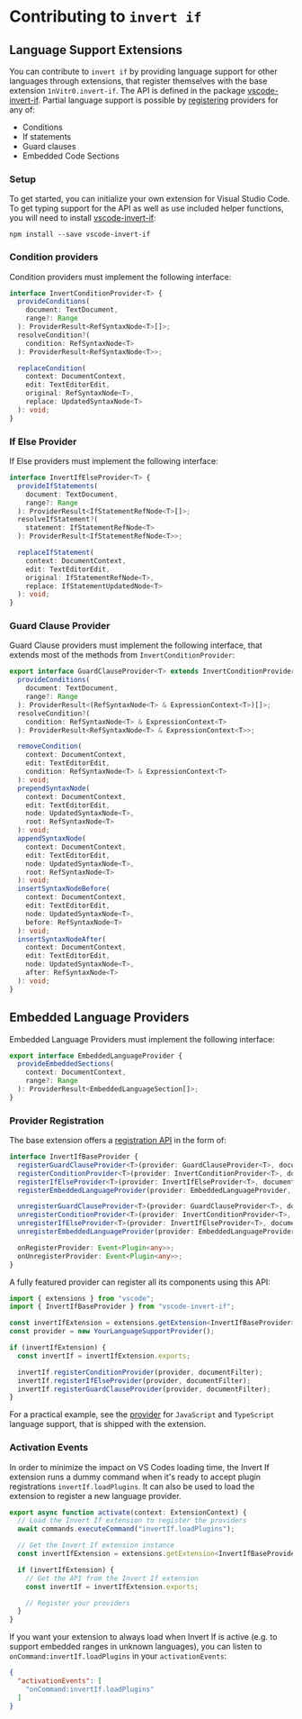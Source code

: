 # Contributing to `invert if`

## Language Support Extensions

You can contribute to `invert if` by providing language support for other languages through extensions, that register themselves with the base extension `1nVitr0.invert-if`.
The API is defined in the package [vscode-invert-if](https://www.npmjs.com/package/vscode-invert-if).
Partial language support is possible by [registering](#provider-registration) providers for any of:

- Conditions
- If statements
- Guard clauses
- Embedded Code Sections

### Setup

To get started, you can initialize your own extension for Visual Studio Code.
To get typing support for the API as well as use included helper functions, you will need to install [vscode-invert-if](https://www.npmjs.com/package/vscode-invert-if):

```shell
npm install --save vscode-invert-if
```

### Condition providers

Condition providers must implement the following interface:

```typescript
interface InvertConditionProvider<T> {
  provideConditions(
    document: TextDocument,
    range?: Range
  ): ProviderResult<RefSyntaxNode<T>[]>;
  resolveCondition?(
    condition: RefSyntaxNode<T>
  ): ProviderResult<RefSyntaxNode<T>>;

  replaceCondition(
    context: DocumentContext,
    edit: TextEditorEdit,
    original: RefSyntaxNode<T>,
    replace: UpdatedSyntaxNode<T>
  ): void;
}
```

### If Else Provider

If Else providers must implement the following interface:

```typescript
interface InvertIfElseProvider<T> {
  provideIfStatements(
    document: TextDocument,
    range?: Range
  ): ProviderResult<IfStatementRefNode<T>[]>;
  resolveIfStatement?(
    statement: IfStatementRefNode<T>
  ): ProviderResult<IfStatementRefNode<T>>;

  replaceIfStatement(
    context: DocumentContext,
    edit: TextEditorEdit,
    original: IfStatementRefNode<T>,
    replace: IfStatementUpdatedNode<T>
  ): void;
}
```

### Guard Clause Provider

Guard Clause providers must implement the following interface, that extends most of the methods from `InvertConditionProvider`:

```typescript
export interface GuardClauseProvider<T> extends InvertConditionProvider<T> {
  provideConditions(
    document: TextDocument,
    range?: Range
  ): ProviderResult<(RefSyntaxNode<T> & ExpressionContext<T>)[]>;
  resolveCondition?(
    condition: RefSyntaxNode<T> & ExpressionContext<T>
  ): ProviderResult<RefSyntaxNode<T> & ExpressionContext<T>>;

  removeCondition(
    context: DocumentContext,
    edit: TextEditorEdit,
    condition: RefSyntaxNode<T> & ExpressionContext<T>
  ): void;
  prependSyntaxNode(
    context: DocumentContext,
    edit: TextEditorEdit,
    node: UpdatedSyntaxNode<T>,
    root: RefSyntaxNode<T>
  ): void;
  appendSyntaxNode(
    context: DocumentContext,
    edit: TextEditorEdit,
    node: UpdatedSyntaxNode<T>,
    root: RefSyntaxNode<T>
  ): void;
  insertSyntaxNodeBefore(
    context: DocumentContext,
    edit: TextEditorEdit,
    node: UpdatedSyntaxNode<T>,
    before: RefSyntaxNode<T>
  ): void;
  insertSyntaxNodeAfter(
    context: DocumentContext,
    edit: TextEditorEdit,
    node: UpdatedSyntaxNode<T>,
    after: RefSyntaxNode<T>
  ): void;
}
```

## Embedded Language Providers

Embedded Language Providers must implement the following interface:

```typescript
export interface EmbeddedLanguageProvider {
  provideEmbeddedSections(
    context: DocumentContext,
    range?: Range
  ): ProviderResult<EmbeddedLanguageSection[]>;
}
```

### Provider Registration

The base extension offers a [registration API](https://1nvitr0.github.io/plugin-vscode-invert-if/interfaces/InvertIfBaseProvider.html) in the form of:

```typescript
interface InvertIfBaseProvider {
  registerGuardClauseProvider<T>(provider: GuardClauseProvider<T>, documentSelector: DocumentSelector): void;
  registerConditionProvider<T>(provider: InvertConditionProvider<T>, documentSelector: DocumentSelector): void;
  registerIfElseProvider<T>(provider: InvertIfElseProvider<T>, documentSelector: DocumentSelector): void;
  registerEmbeddedLanguageProvider(provider: EmbeddedLanguageProvider, documentSelector: DocumentSelector): void;

  unregisterGuardClauseProvider<T>(provider: GuardClauseProvider<T>, documentSelector: DocumentSelector): void;
  unregisterConditionProvider<T>(provider: InvertConditionProvider<T>, documentSelector: DocumentSelector): void;
  unregisterIfElseProvider<T>(provider: InvertIfElseProvider<T>, documentSelector: DocumentSelector): void;
  unregisterEmbeddedLanguageProvider(provider: EmbeddedLanguageProvider): void;

  onRegisterProvider: Event<Plugin<any>>;
  onUnregisterProvider: Event<Plugin<any>>;
}
```

A fully featured provider can register all its components using this API:

```typescript
import { extensions } from "vscode";
import { InvertIfBaseProvider } from "vscode-invert-if";

const invertIfExtension = extensions.getExtension<InvertIfBaseProvider>("1nVitr0.invert-if");
const provider = new YourLanguageSupportProvider();

if (invertIfExtension) {
  const invertIf = invertIfExtension.exports;

  invertIf.registerConditionProvider(provider, documentFilter);
  invertIf.registerIfElseProvider(provider, documentFilter);
  invertIf.registerGuardClauseProvider(provider, documentFilter);
}
```

For a practical example, see the [provider](https://github.com/1nVitr0/plugin-vscode-invert-if/tree/main/packages/lang-support-js) for `JavaScript` and `TypeScript` language support, that is shipped with the extension.

### Activation Events

In order to minimize the impact on VS Codes loading time, the Invert If extension runs a dummy command when it's ready to accept plugin registrations `invertIf.loadPlugins`. It can also be used to load the extension to register a new language provider.

```js
export async function activate(context: ExtensionContext) {
  // Load the Invert If extension to register the providers
  await commands.executeCommand("invertIf.loadPlugins");

  // Get the Invert If extension instance
  const invertIfExtension = extensions.getExtension<InvertIfBaseProvider>("1nVitr0.invert-if");

  if (invertIfExtension) {
    // Get the API from the Invert If extension
    const invertIf = invertIfExtension.exports;

    // Register your providers
  }
}
```

If you want your extension to always load when Invert If is active (e.g. to support embedded ranges in unknown languages), you can listen to `onCommand:invertIf.loadPlugins` in your `activationEvents`:

```json
{
  "activationEvents": [
    "onCommand:invertIf.loadPlugins"
  ]
}
```
